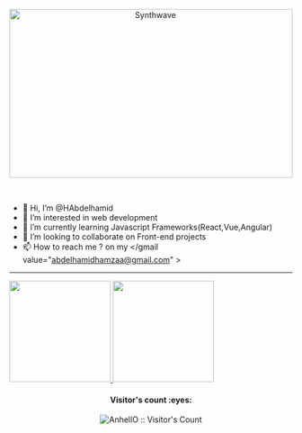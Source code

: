 <p align="center"><img src="https://www.google.com/url?sa=i&url=https%3A%2F%2Fwww.mygo.ge%2Fen%2F25%2Fblog%2Fwebsite-development.html&psig=AOvVaw31K6JVl0JlHHfbSdekg4t_&ust=1652014817566000&source=images&cd=vfe&ved=0CAwQjRxqFwoTCIip3Pq4zfcCFQAAAAAdAAAAABAq" alt="Synthwave" height="300" width="100%"></p>

<br>

- 👋 Hi, I’m @HAbdelhamid
- 👀 I’m interested in web development 
- 🌱 I’m currently learning Javascript Frameworks(React,Vue,Angular)
- 💞️ I’m looking to collaborate on Front-end projects
- 📫 How to reach me ? on my </gmail value="abdelhamidhamzaa@gmail.com" > 

<hr>

<a href="https://github.com/HAbdelhamid">
  <img height="180em" src="https://github-readme-stats.vercel.app/api?username=HAbdelhamid&theme=tokyonight&show_icons=true"        show_icons=true&title_color=3793c4&icon_color=ffbb00&text_color=ffffff&bg_color=000000 />
  <img height="180em" src="https://github-readme-stats.vercel.app/api/top-langs/?username=HAbdelhamid&theme=tokyonight&layout=compact" />
</a>

<br>

<h4 align="center">Visitor's count :eyes:</h4>

<p align="center"><img src="https://profile-counter.glitch.me/{HAbdelhamid}/count.svg" alt="AnhellO :: Visitor's Count" /></p>

<br>

<!---
HAbdelhamid/HAbdelhamid is a ✨ special ✨ repository because its `README.md` (this file) appears on your GitHub profile.
You can click the Preview link to take a look at your changes.
--->
